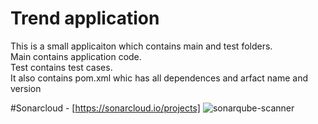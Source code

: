 # Trend application

This is a small applicaiton which contains main and test folders.  
Main contains application code.  
Test contains test cases.  
It also contains pom.xml whic has all dependences and arfact name and version

#Sonarcloud - [https://sonarcloud.io/projects]
![sonarqube-scanner](https://github.com/user-attachments/assets/7f6b260c-8bdc-4ad3-810d-b0587c804139)
